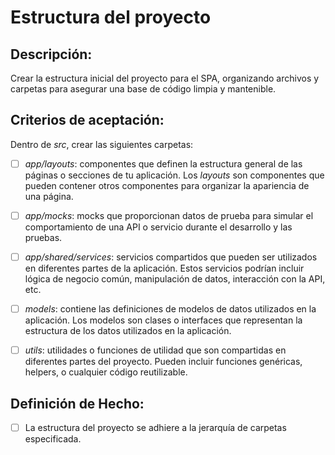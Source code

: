 # Estructura del proyecto

## Descripción:

Crear la estructura inicial del proyecto para el SPA, organizando archivos y carpetas para asegurar una base de código limpia y mantenible.

## Criterios de aceptación:

Dentro de _src_, crear las siguientes carpetas:

- [ ] _app/layouts_: componentes que definen la estructura general de las páginas o secciones de tu aplicación. Los _layouts_ son componentes que pueden contener otros componentes para organizar la apariencia de una página.

- [ ] _app/mocks_: mocks que proporcionan datos de prueba para simular el comportamiento de una API o servicio durante el desarrollo y las pruebas.

- [ ] _app/shared/services_: servicios compartidos que pueden ser utilizados en diferentes partes de la aplicación. Estos servicios podrían incluir lógica de negocio común, manipulación de datos, interacción con la API, etc.

- [ ] _models_: contiene las definiciones de modelos de datos utilizados en la aplicación. Los modelos son clases o interfaces que representan la estructura de los datos utilizados en la aplicación.

- [ ] _utils_: utilidades o funciones de utilidad que son compartidas en diferentes partes del proyecto. Pueden incluir funciones genéricas, helpers, o cualquier código reutilizable.

## Definición de Hecho:

- [ ] La estructura del proyecto se adhiere a la jerarquía de carpetas especificada.
